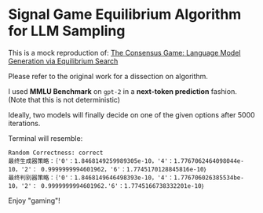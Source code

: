 # Signal Game Equilibrium Algorithm for LLM Sampling
This is a mock reproduction of: [The Consensus Game: Language Model Generation via Equilibrium Search](http://arxiv.org/abs/2310.09139)

Please refer to the original work for a dissection on algorithm.

I used **MMLU Benchmark** on `gpt-2` in a **next-token prediction** fashion. (Note that this is not deterministic)

Ideally, two models will finally decide on one of the given options after 5000 iterations.

Terminal will resemble:

```
Random Correctness: correct
最终生成器策略：｛'0'：1.8468149259989305e-10，'4'：1.7767062464098044e-10，'2'： 0.9999999994601962，'6'：1.7745170128845816e-10｝
最终判别器策略：｛'0'：1.8468149646498393e-10，'4'：1.776706026385534be-10，'2'： 0.9999999994601962.'6'：1.7745166738332201e-10｝
```

Enjoy "gaming"!

